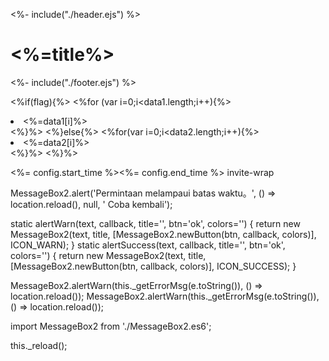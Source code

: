 <%- include("./header.ejs") %>
  <h1><%=title%></h1>
<%- include("./footer.ejs") %>


<%if(flag){%>
      <%for (var i=0;i<data1.length;i++){%>
      <li><%=data1[i]%></li>
      <%}%>
      <%}else{%>
          <%for(var i=0;i<data2.length;i++){%>
          <li><%=data2[i]%></li>
          <%}%>
<%}%>

<!-- <% if(item.prize_desc !== 'Terima kasih atas partisipasinya') {%>
                            <span><%= + %></span>
                        <%}%> -->

<%= config.start_time %><%= config.end_time %>
invite-wrap

MessageBox2.alert('Permintaan melampaui batas waktu。', () => location.reload(), null, ' Coba kembali');


  static alertWarn(text, callback, title='', btn='ok', colors='') {
        return new MessageBox2(text, title, [MessageBox2.newButton(btn, callback, colors)], ICON_WARN);
    }
    static alertSuccess(text, callback, title='', btn='ok', colors='') {
        return new MessageBox2(text, title, [MessageBox2.newButton(btn, callback, colors)], ICON_SUCCESS);
    }

MessageBox2.alertWarn(this._getErrorMsg(e.toString()), () => location.reload());
MessageBox2.alertWarn(this._getErrorMsg(e.toString()), () => location.reload());

import MessageBox2 from './MessageBox2.es6';

 this._reload();